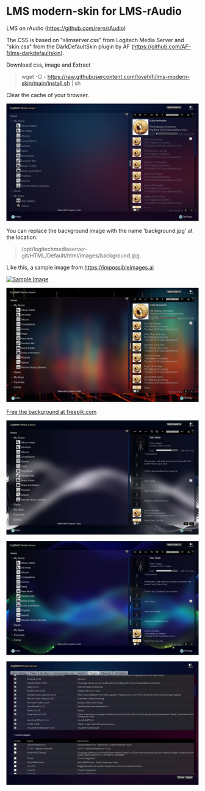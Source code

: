 # LMS modern-skin for LMS-rAudio
LMS on rAudio (https://github.com/rern/rAudio)
>
The CSS is based on "slimserver.css" from Logitech Media Server and "skin.css" from the DarkDefaultSkin plugin by AF (https://github.com/AF-1/lms-darkdefaultskin).

>
Download css, image and Extract
> wget -O - https://raw.githubusercontent.com/lovehifi/lms-modern-skin/main/install.sh | sh
>
>
Clear the cache of your browser.

![Screenshot](LMS-skin.png)

You can replace the background image with the name 'background.jpg' at the location:
>
> /opt/logitechmediaserver-git/HTML/Default/html/images/background.jpg.
>
Like this, a sample image from https://impossibleimages.ai
>
>
[![Sample Image](https://cdn.impossibleimages.ai/wp-content/uploads/2023/04/25130515/background-image-generators.jpg)](https://cdn.impossibleimages.ai/wp-content/uploads/2023/04/25130515/background-image-generators.jpg)
>
![Screenshot](LMS-skin-2.jpg)
>
[Free the background at freepik.com](https://www.freepik.com/search?format=search&page=2&query=equalizer+wave+background)
>

![Screenshot](LMS-skin-3.jpg)
>
![Screenshot](LMS-skin-4.jpg)
>
![Screenshot](LMS-skin-setting.jpg)
>
